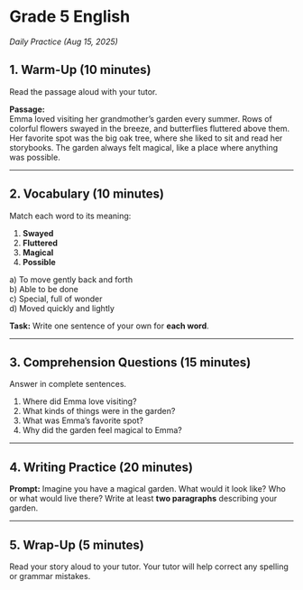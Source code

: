 # Grade 5 English
_Daily Practice (Aug 15, 2025)_

## 1. Warm-Up (10 minutes)  
Read the passage aloud with your tutor.  

**Passage:**  
Emma loved visiting her grandmother’s garden every summer. Rows of colorful flowers swayed in the breeze, and butterflies fluttered above them. Her favorite spot was the big oak tree, where she liked to sit and read her storybooks. The garden always felt magical, like a place where anything was possible.  

---

## 2. Vocabulary (10 minutes)  
Match each word to its meaning:  

1. **Swayed**  
2. **Fluttered**  
3. **Magical**  
4. **Possible**  

a) To move gently back and forth  
b) Able to be done  
c) Special, full of wonder  
d) Moved quickly and lightly  

**Task:** Write one sentence of your own for **each word**.  

---

## 3. Comprehension Questions (15 minutes)  
Answer in complete sentences.  

1. Where did Emma love visiting?  
2. What kinds of things were in the garden?  
3. What was Emma’s favorite spot?  
4. Why did the garden feel magical to Emma?  

---

## 4. Writing Practice (20 minutes)  
**Prompt:** Imagine you have a magical garden. What would it look like? Who or what would live there? Write at least **two paragraphs** describing your garden.  

---

## 5. Wrap-Up (5 minutes)  
Read your story aloud to your tutor. Your tutor will help correct any spelling or grammar mistakes.  
